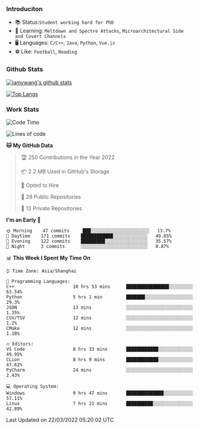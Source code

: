 ### Introduciton

- 📚 Status:`Student working hard for PhD`
- 🔎 Learning: `Meltdown and Spectre Attacks`, `Microarchitectural Side and Covert Channels`
- 🖥️ Languages: `C/C++`, `Java`, `Python`, `Vue.js`
- ⚽ Like: `Football`, `Reading`

### Github Stats

[![iamywang's github stats](https://github-readme-stats.vercel.app/api?username=iamywang&count_private=true&show_icons=true)]()

[![Top Langs](https://github-readme-stats.vercel.app/api/top-langs/?username=iamywang&layout=compact)]()

### Work Stats

<!--START_SECTION:waka-->
![Code Time](http://img.shields.io/badge/Code%20Time-183%20hrs%2022%20mins-blue)

![Lines of code](https://img.shields.io/badge/From%20Hello%20World%20I%27ve%20Written-534%20Thousand%20lines%20of%20code-blue)

**🐱 My GitHub Data** 

> 🏆 250 Contributions in the Year 2022
 > 
> 📦 2.2 MB Used in GitHub's Storage 
 > 
> 💼 Opted to Hire
 > 
> 📜 28 Public Repositories 
 > 
> 🔑 13 Private Repositories  
 > 
**I'm an Early 🐤** 

```text
🌞 Morning    47 commits     ███░░░░░░░░░░░░░░░░░░░░░░   13.7% 
🌆 Daytime    171 commits    ████████████░░░░░░░░░░░░░   49.85% 
🌃 Evening    122 commits    █████████░░░░░░░░░░░░░░░░   35.57% 
🌙 Night      3 commits      ░░░░░░░░░░░░░░░░░░░░░░░░░   0.87%

```


📊 **This Week I Spent My Time On** 

```text
⌚︎ Time Zone: Asia/Shanghai

💬 Programming Languages: 
C++                      10 hrs 53 mins      ████████████████░░░░░░░░░   63.54% 
Python                   5 hrs 1 min         ███████░░░░░░░░░░░░░░░░░░   29.3% 
JSON                     13 mins             ░░░░░░░░░░░░░░░░░░░░░░░░░   1.35% 
CSV/TSV                  12 mins             ░░░░░░░░░░░░░░░░░░░░░░░░░   1.2% 
CMake                    12 mins             ░░░░░░░░░░░░░░░░░░░░░░░░░   1.18%

🔥 Editors: 
VS Code                  8 hrs 33 mins       ████████████░░░░░░░░░░░░░   49.95% 
CLion                    8 hrs 9 mins        ████████████░░░░░░░░░░░░░   47.62% 
PyCharm                  24 mins             ░░░░░░░░░░░░░░░░░░░░░░░░░   2.43%

💻 Operating System: 
Windows                  9 hrs 47 mins       ██████████████░░░░░░░░░░░   57.11% 
Linux                    7 hrs 21 mins       ██████████░░░░░░░░░░░░░░░   42.89%

```


 Last Updated on 22/03/2022 05:20:02 UTC
<!--END_SECTION:waka-->
